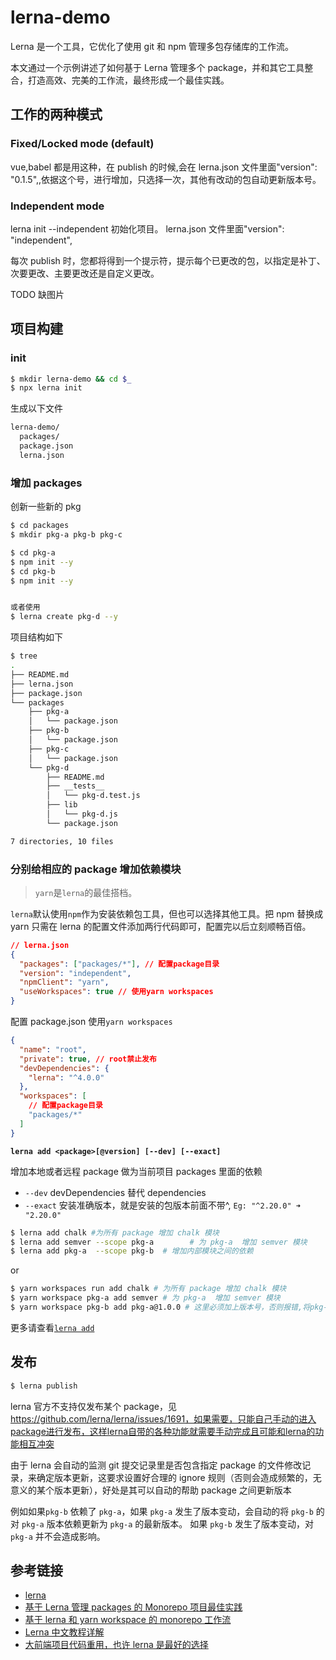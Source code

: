 # lerna-demo

Lerna 是一个工具，它优化了使用 git 和 npm 管理多包存储库的工作流。

本文通过一个示例讲述了如何基于 Lerna 管理多个 package，并和其它工具整合，打造高效、完美的工作流，最终形成一个最佳实践。

## 工作的两种模式

### Fixed/Locked mode (default)

vue,babel 都是用这种，在 publish 的时候,会在 lerna.json 文件里面"version": "0.1.5",,依据这个号，进行增加，只选择一次，其他有改动的包自动更新版本号。

### Independent mode

lerna init --independent 初始化项目。
lerna.json 文件里面"version": "independent",

每次 publish 时，您都将得到一个提示符，提示每个已更改的包，以指定是补丁、次要更改、主要更改还是自定义更改。

TODO 缺图片

## 项目构建

### init

```bash
$ mkdir lerna-demo && cd $_
$ npx lerna init
```

生成以下文件

```bash
lerna-demo/
  packages/
  package.json
  lerna.json
```

### 增加 packages

创新一些新的 pkg

```bash
$ cd packages
$ mkdir pkg-a pkg-b pkg-c

$ cd pkg-a
$ npm init --y
$ cd pkg-b
$ npm init --y


或者使用
$ lerna create pkg-d --y

```

项目结构如下

```bash
$ tree
.
├── README.md
├── lerna.json
├── package.json
└── packages
    ├── pkg-a
    │   └── package.json
    ├── pkg-b
    │   └── package.json
    ├── pkg-c
    │   └── package.json
    └── pkg-d
        ├── README.md
        ├── __tests__
        │   └── pkg-d.test.js
        ├── lib
        │   └── pkg-d.js
        └── package.json

7 directories, 10 files
```

### 分别给相应的 package 增加依赖模块

> `yarn`是`lerna`的最佳搭档。

`lerna`默认使用`npm`作为安装依赖包工具，但也可以选择其他工具。把 npm 替换成 yarn 只需在 lerna 的配置文件添加两行代码即可，配置完以后立刻顺畅百倍。

```json
// lerna.json
{
  "packages": ["packages/*"], // 配置package目录
  "version": "independent",
  "npmClient": "yarn",
  "useWorkspaces": true // 使用yarn workspaces
}
```

配置 package.json 使用`yarn workspaces`

```json
{
  "name": "root",
  "private": true, // root禁止发布
  "devDependencies": {
    "lerna": "^4.0.0"
  },
  "workspaces": [
    // 配置package目录
    "packages/*"
  ]
}
```

**`lerna add <package>[@version] [--dev] [--exact]`**

增加本地或者远程 package 做为当前项目 packages 里面的依赖

- `--dev` devDependencies 替代 dependencies
- `--exact` 安装准确版本，就是安装的包版本前面不带^, `Eg: "^2.20.0" ➜ "2.20.0"`

```bash
$ lerna add chalk #为所有 package 增加 chalk 模块
$ lerna add semver --scope pkg-a        # 为 pkg-a  增加 semver 模块
$ lerna add pkg-a  --scope pkg-b  # 增加内部模块之间的依赖
```

or

```bash
$ yarn workspaces run add chalk # 为所有 package 增加 chalk 模块
$ yarn workspace pkg-a add semver # 为 pkg-a  增加 semver 模块
$ yarn workspace pkg-b add pkg-a@1.0.0 # 这里必须加上版本号，否则报错,将pkg-a作为pkg-b的依赖
```

更多请查看[`lerna add`](https://github.com/lerna/lerna/tree/main/commands/add#readme)

## 发布

```bash
$ lerna publish
```

lerna 官方不支持仅发布某个 package，见 https://github.com/lerna/lerna/issues/1691，如果需要，只能自己手动的进入package进行发布，这样lerna自带的各种功能就需要手动完成且可能和lerna的功能相互冲突

由于 lerna 会自动的监测 git 提交记录里是否包含指定 package 的文件修改记录，来确定版本更新，这要求设置好合理的 ignore 规则（否则会造成频繁的，无意义的某个版本更新），好处是其可以自动的帮助 package 之间更新版本

例如如果`pkg-b` 依赖了 `pkg-a`，如果 `pkg-a` 发生了版本变动，会自动的将 `pkg-b` 的对 `pkg-a` 版本依赖更新为 `pkg-a` 的最新版本。 如果 `pkg-b` 发生了版本变动，对 `pkg-a` 并不会造成影响。

## 参考链接

- [lerna](https://github.com/lerna/lerna#readme)
- [基于 Lerna 管理 packages 的 Monorepo 项目最佳实践](https://segmentfault.com/a/1190000020047120)
- [基于 lerna 和 yarn workspace 的 monorepo 工作流](https://zhuanlan.zhihu.com/p/71385053)
- [Lerna 中文教程详解](https://segmentfault.com/a/1190000019350611)
- [大前端项目代码重用，也许 lerna 是最好的选择](https://segmentfault.com/a/1190000023160081)
